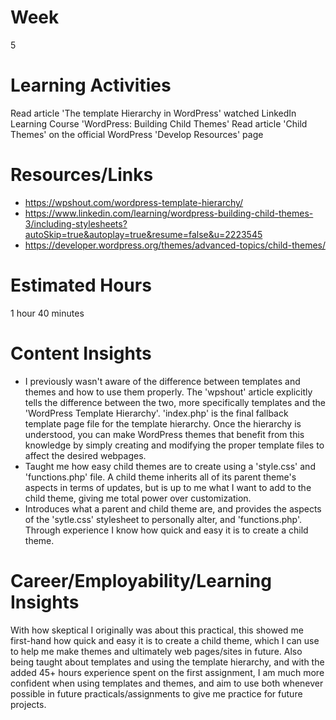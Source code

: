 # Week
5
# Learning Activities
Read article 'The template Hierarchy in WordPress'
watched LinkedIn Learning Course 'WordPress: Building Child Themes'
Read article 'Child Themes' on the official WordPress 'Develop Resources' page
# Resources/Links
- https://wpshout.com/wordpress-template-hierarchy/
- https://www.linkedin.com/learning/wordpress-building-child-themes-3/including-stylesheets?autoSkip=true&autoplay=true&resume=false&u=2223545
- https://developer.wordpress.org/themes/advanced-topics/child-themes/
# Estimated Hours
1 hour 40 minutes
# Content Insights
- I previously wasn't aware of the difference between templates and themes and how to use them properly. The 'wpshout' article explicitly tells the difference between the two, more specifically templates and the 'WordPress Template Hierarchy'. 'index.php' is the final fallback template page file for the template hierarchy. Once the hierarchy is understood, you can make WordPress themes that benefit from this knowledge by simply creating and modifying the proper template files to affect the desired webpages.    
- Taught me how easy child themes are to create using a 'style.css' and 'functions.php' file. A child theme inherits all of its parent theme's aspects in terms of updates, but is up to me what I want to add to the child theme, giving me total power over customization.     
- Introduces what a parent and child theme are, and provides the aspects of the 'sytle.css' stylesheet to personally alter, and 'functions.php'. Through experience I know how quick and easy it is to create a child theme.
# Career/Employability/Learning Insights
With how skeptical I originally was about this practical, this showed me first-hand how quick and easy it is to create a child theme, which I can use to help me make themes and ultimately web pages/sites in future. Also being taught about templates and using the template hierarchy, and with the added 45+ hours experience spent on the first assignment, I am much more confident when using templates and themes, and aim to use both whenever possible in future practicals/assignments to give me practice for future projects.